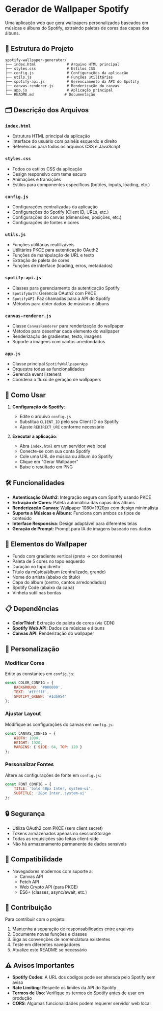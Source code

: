 # Gerador de Wallpaper Spotify

Uma aplicação web que gera wallpapers personalizados baseados em músicas e álbuns do Spotify, extraindo paletas de cores das capas dos álbuns.

## 📁 Estrutura do Projeto

```
spotify-wallpaper-generator/
├── index.html              # Arquivo HTML principal
├── styles.css              # Estilos CSS
├── config.js               # Configurações da aplicação
├── utils.js                # Funções utilitárias
├── spotify-api.js          # Gerenciamento da API do Spotify
├── canvas-renderer.js      # Renderização do canvas
├── app.js                  # Aplicação principal
└── README.md              # Documentação
```

## 🗂️ Descrição dos Arquivos

### `index.html`
- Estrutura HTML principal da aplicação
- Interface do usuário com painéis esquerdo e direito
- Referências para todos os arquivos CSS e JavaScript

### `styles.css`
- Todos os estilos CSS da aplicação
- Design responsivo com tema escuro
- Animações e transições
- Estilos para componentes específicos (botões, inputs, loading, etc.)

### `config.js`
- Configurações centralizadas da aplicação
- Configurações do Spotify (Client ID, URLs, etc.)
- Configurações do canvas (dimensões, posições, etc.)
- Configurações de fontes e cores

### `utils.js`
- Funções utilitárias reutilizáveis
- Utilitários PKCE para autenticação OAuth2
- Funções de manipulação de URL e texto
- Extração de paleta de cores
- Funções de interface (loading, erros, metadados)

### `spotify-api.js`
- Classes para gerenciamento da autenticação Spotify
- `SpotifyAuth`: Gerencia OAuth2 com PKCE
- `SpotifyAPI`: Faz chamadas para a API do Spotify
- Métodos para obter dados de músicas e álbuns

### `canvas-renderer.js`
- Classe `CanvasRenderer` para renderização do wallpaper
- Métodos para desenhar cada elemento do wallpaper
- Renderização de gradientes, texto, imagens
- Suporte a imagens com cantos arredondados

### `app.js`
- Classe principal `SpotifyWallpaperApp`
- Orquestra todas as funcionalidades
- Gerencia event listeners
- Coordena o fluxo de geração de wallpapers

## 🚀 Como Usar

1. **Configuração do Spotify**:
   - Edite o arquivo `config.js`
   - Substitua `CLIENT_ID` pelo seu Client ID do Spotify
   - Ajuste `REDIRECT_URI` conforme necessário

2. **Executar a aplicação**:
   - Abra `index.html` em um servidor web local
   - Conecte-se com sua conta Spotify
   - Cole uma URL de música ou álbum do Spotify
   - Clique em "Gerar Wallpaper"
   - Baixe o resultado em PNG

## 🛠️ Funcionalidades

- **Autenticação OAuth2**: Integração segura com Spotify usando PKCE
- **Extração de Cores**: Paleta automática das capas dos álbuns
- **Renderização Canvas**: Wallpaper 1080×1920px com design minimalista
- **Suporte a Músicas e Álbuns**: Funciona com ambos os tipos de conteúdo
- **Interface Responsiva**: Design adaptável para diferentes telas
- **Geração de Prompt**: Prompt para IA de imagens baseado nos dados

## 🎨 Elementos do Wallpaper

- Fundo com gradiente vertical (preto → cor dominante)
- Paleta de 5 cores no topo esquerdo
- Duração no topo direito
- Título da música/álbum (centralizado, grande)
- Nome do artista (abaixo do título)
- Capa do álbum (centro, cantos arredondados)
- Spotify Code (abaixo da capa)
- Vinheta sutil nas bordas

## 📋 Dependências

- **ColorThief**: Extração de paleta de cores (via CDN)
- **Spotify Web API**: Dados de músicas e álbuns
- **Canvas API**: Renderização do wallpaper

## 🔧 Personalização

### Modificar Cores
Edite as constantes em `config.js`:
```javascript
const COLOR_CONFIG = {
    BACKGROUND: '#000000',
    TEXT: '#ffffff',
    SPOTIFY_GREEN: '#1db954'
};
```

### Ajustar Layout
Modifique as configurações do canvas em `config.js`:
```javascript
const CANVAS_CONFIG = {
    WIDTH: 1080,
    HEIGHT: 1920,
    MARGINS: { SIDE: 64, TOP: 120 }
};
```

### Personalizar Fontes
Altere as configurações de fonte em `config.js`:
```javascript
const FONT_CONFIG = {
    TITLE: 'bold 48px Inter, system-ui',
    SUBTITLE: '28px Inter, system-ui'
};
```

## 🔒 Segurança

- Utiliza OAuth2 com PKCE (sem client secret)
- Tokens armazenados apenas no sessionStorage
- Todas as requisições são feitas client-side
- Não há armazenamento permanente de dados sensíveis

## 📱 Compatibilidade

- Navegadores modernos com suporte a:
  - Canvas API
  - Fetch API
  - Web Crypto API (para PKCE)
  - ES6+ (classes, async/await, etc.)

## 🤝 Contribuição

Para contribuir com o projeto:

1. Mantenha a separação de responsabilidades entre arquivos
2. Documente novas funções e classes
3. Siga as convenções de nomenclatura existentes
4. Teste em diferentes navegadores
5. Atualize este README se necessário

## ⚠️ Avisos Importantes

- **Spotify Codes**: A URL dos códigos pode ser alterada pelo Spotify sem aviso
- **Rate Limiting**: Respeite os limites da API do Spotify
- **Termos de Uso**: Verifique os termos do Spotify antes de usar em produção
- **CORS**: Algumas funcionalidades podem requerer servidor web local